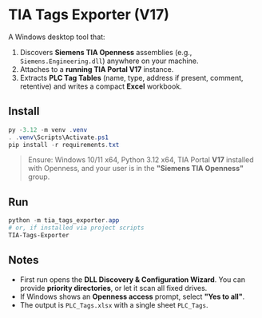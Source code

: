 # TIA Tags Exporter (V17)

A Windows desktop tool that:

1. Discovers **Siemens TIA Openness** assemblies (e.g., `Siemens.Engineering.dll`) anywhere on your machine.
2. Attaches to a **running TIA Portal V17** instance.
3. Extracts **PLC Tag Tables** (name, type, address if present, comment, retentive) and writes a compact **Excel** workbook.

## Install

```powershell
py -3.12 -m venv .venv
. .venv\Scripts\Activate.ps1
pip install -r requirements.txt
```

> Ensure: Windows 10/11 x64, Python 3.12 x64, TIA Portal **V17** installed with Openness, and your user is in the **"Siemens TIA Openness"** group.

## Run

```powershell
python -m tia_tags_exporter.app
# or, if installed via project scripts
TIA-Tags-Exporter
```

## Notes
- First run opens the **DLL Discovery & Configuration Wizard**. You can provide **priority directories**, or let it scan all fixed drives.
- If Windows shows an **Openness access** prompt, select **"Yes to all"**.
- The output is `PLC_Tags.xlsx` with a single sheet `PLC_Tags`.
